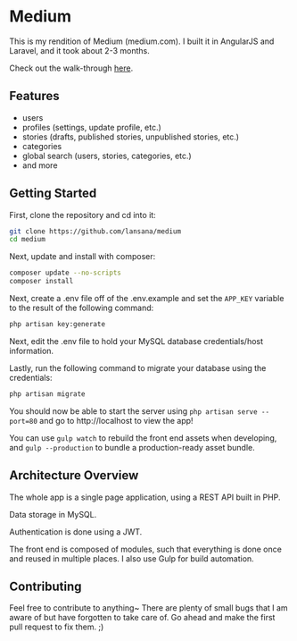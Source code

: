 # Medium

This is my rendition of Medium (medium.com). I built it in AngularJS and Laravel, and it took about 2-3 months.

Check out the walk-through [here](https://www.youtube.com/watch?v=n-vsNmj5AcY&feature=youtu.be).

## Features
- users
- profiles (settings, update profile, etc.)
- stories (drafts, published stories, unpublished stories, etc.)
- categories 
- global search (users, stories, categories, etc.)
- and more

## Getting Started

First, clone the repository and cd into it:

```bash
git clone https://github.com/lansana/medium
cd medium
```

Next, update and install with composer:

```bash
composer update --no-scripts
composer install
```

Next, create a .env file off of the .env.example and set the `APP_KEY` variable to the result of the following command:

```bash
php artisan key:generate
```

Next, edit the .env file to hold your MySQL database credentials/host information.

Lastly, run the following command to migrate your database using the credentials:

```bash
php artisan migrate
```

You should now be able to start the server using `php artisan serve --port=80` and go to http://localhost to view the app!

You can use `gulp watch` to rebuild the front end assets when developing, and `gulp --production` to bundle a production-ready asset bundle.

## Architecture Overview

The whole app is a single page application, using a REST API built in PHP.

Data storage in MySQL.

Authentication is done using a JWT.

The front end is composed of modules, such that everything is done once and reused in multiple places. I also use Gulp for build automation.

## Contributing

Feel free to contribute to anything~ There are plenty of small bugs that I am aware of but have forgotten to take care of. Go ahead and make the first pull request to fix them. ;)
